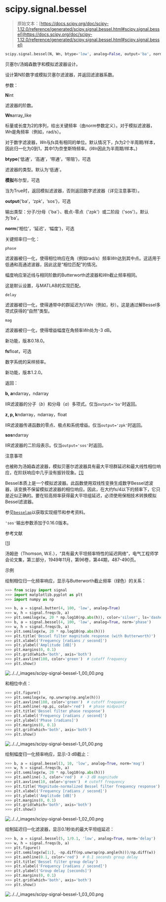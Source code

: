 # scipy.signal.bessel

> 原始文本：[https://docs.scipy.org/doc/scipy-1.12.0/reference/generated/scipy.signal.bessel.html#scipy.signal.bessel](https://docs.scipy.org/doc/scipy-1.12.0/reference/generated/scipy.signal.bessel.html#scipy.signal.bessel)

```py
scipy.signal.bessel(N, Wn, btype='low', analog=False, output='ba', norm='phase', fs=None)
```

贝塞尔/汤姆森数字和模拟滤波器设计。

设计第N阶数字或模拟贝塞尔滤波器，并返回滤波器系数。

参数：

**N**int

滤波器的阶数。

**Wn**array_like

标量或长度为2的序列，给出关键频率（由*norm*参数定义）。对于模拟滤波器，*Wn*是角频率（例如，rad/s）。

对于数字滤波器，*Wn*与*fs*具有相同的单位。默认情况下，*fs*为2个半周期/样本，因此归一化为0到1，其中1为奈奎斯特频率。(*Wn*因此为半周期/样本。)

**btype**{‘低通’，‘高通’，‘带通’，‘带阻’}，可选

滤波器的类型。默认为'低通'。

**模拟**布尔型，可选

当为True时，返回模拟滤波器，否则返回数字滤波器（详见注意事项）。

**output**{‘ba’，‘zpk’，‘sos’}，可选

输出类型：分子/分母（'ba'）、极点-零点（'zpk'）或二阶段（'sos'）。默认为'ba'。

**norm**{‘相位’，‘延迟’，‘幅度’}，可选

关键频率归一化：

`phase`

滤波器被归一化，使得相位响应在角（例如rad/s）频率*Wn*达到其中点。这适用于低通和高通滤波器，因此这是“相位匹配”的情况。

幅度响应渐近线与相同阶数的Butterworth滤波器和*Wn*截止频率相同。

这是默认设置，与MATLAB的实现匹配。

`delay`

滤波器被归一化，使得通带中的群延迟为1/*Wn*（例如，秒）。这是通过解Bessel多项式获得的“自然”类型。

`mag`

滤波器被归一化，使得增益幅度在角频率*Wn*处为-3 dB。

新功能，版本0.18.0。

**fs**float，可选

数字系统的采样频率。

新功能，版本1.2.0。

返回：

**b, a**ndarray，ndarray

IIR滤波器的分子（*b*）和分母（*a*）多项式。仅当`output='ba'`时返回。

**z, p, k**ndarray，ndarray，float

IIR滤波器传递函数的零点、极点和系统增益。仅当`output='zpk'`时返回。

**sos**ndarray

IIR滤波器的二阶段表示。仅当`output='sos'`时返回。

注意事项

也被称为汤姆森滤波器，模拟贝塞尔滤波器具有最大平坦群延迟和最大线性相位响应，在阶跃响应中几乎没有振铃现象。[[1]](#ra8b53f07cb0c-1)

Bessel本质上是一个模拟滤波器。此函数使用双线性变换生成数字Bessel滤波器，该变换不保留模拟滤波器的相位响应。因此，在大约fs/4以下的频率下，它只是近似正确的。要在较高频率获得最大平坦组延迟，必须使用保相技术转换模拟Bessel滤波器。

参见[`besselap`](scipy.signal.besselap.html#scipy.signal.besselap "scipy.signal.besselap")以获取实现细节和参考资料。

`'sos'`输出参数添加于0.16.0版本。

参考文献

[[1](#id1)]

汤姆逊（Thomson, W.E.），“具有最大平坦频率特性的延迟网络”，电气工程师学会论文集，第三部分，1949年11月，第96卷，第44期，487-490页。

示例

绘制相位归一化频率响应，显示与Butterworth截止频率（绿色）的关系：

```py
>>> from scipy import signal
>>> import matplotlib.pyplot as plt
>>> import numpy as np 
```

```py
>>> b, a = signal.butter(4, 100, 'low', analog=True)
>>> w, h = signal.freqs(b, a)
>>> plt.semilogx(w, 20 * np.log10(np.abs(h)), color='silver', ls='dashed')
>>> b, a = signal.bessel(4, 100, 'low', analog=True, norm='phase')
>>> w, h = signal.freqs(b, a)
>>> plt.semilogx(w, 20 * np.log10(np.abs(h)))
>>> plt.title('Bessel filter magnitude response (with Butterworth)')
>>> plt.xlabel('Frequency [radians / second]')
>>> plt.ylabel('Amplitude [dB]')
>>> plt.margins(0, 0.1)
>>> plt.grid(which='both', axis='both')
>>> plt.axvline(100, color='green')  # cutoff frequency
>>> plt.show() 
```

![../../_images/scipy-signal-bessel-1_00_00.png](../Images/b8f4544728ebcb36e7a060e5def4b012.png)

和相位中点：

```py
>>> plt.figure()
>>> plt.semilogx(w, np.unwrap(np.angle(h)))
>>> plt.axvline(100, color='green')  # cutoff frequency
>>> plt.axhline(-np.pi, color='red')  # phase midpoint
>>> plt.title('Bessel filter phase response')
>>> plt.xlabel('Frequency [radians / second]')
>>> plt.ylabel('Phase [radians]')
>>> plt.margins(0, 0.1)
>>> plt.grid(which='both', axis='both')
>>> plt.show() 
```

![../../_images/scipy-signal-bessel-1_01_00.png](../Images/9f8eceacbe81cdf27c73303cb124fb08.png)

绘制幅度归一化频率响应，显示-3 dB截止：

```py
>>> b, a = signal.bessel(3, 10, 'low', analog=True, norm='mag')
>>> w, h = signal.freqs(b, a)
>>> plt.semilogx(w, 20 * np.log10(np.abs(h)))
>>> plt.axhline(-3, color='red')  # -3 dB magnitude
>>> plt.axvline(10, color='green')  # cutoff frequency
>>> plt.title('Magnitude-normalized Bessel filter frequency response')
>>> plt.xlabel('Frequency [radians / second]')
>>> plt.ylabel('Amplitude [dB]')
>>> plt.margins(0, 0.1)
>>> plt.grid(which='both', axis='both')
>>> plt.show() 
```

![../../_images/scipy-signal-bessel-1_02_00.png](../Images/99a278d99794ccb61224843be0baceb0.png)

绘制延迟归一化滤波器，显示0.1秒处的最大平坦组延迟：

```py
>>> b, a = signal.bessel(5, 1/0.1, 'low', analog=True, norm='delay')
>>> w, h = signal.freqs(b, a)
>>> plt.figure()
>>> plt.semilogx(w[1:], -np.diff(np.unwrap(np.angle(h)))/np.diff(w))
>>> plt.axhline(0.1, color='red')  # 0.1 seconds group delay
>>> plt.title('Bessel filter group delay')
>>> plt.xlabel('Frequency [radians / second]')
>>> plt.ylabel('Group delay [seconds]')
>>> plt.margins(0, 0.1)
>>> plt.grid(which='both', axis='both')
>>> plt.show() 
```

![../../_images/scipy-signal-bessel-1_03_00.png](../Images/8f6cb40d00501511b0b2f02b58288705.png)

